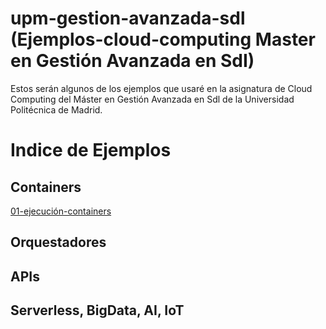 # upm-gestion-avanzada-sdl (Ejemplos-cloud-computing Master en Gestión Avanzada en SdI)

Estos serán algunos de los ejemplos que usaré en la asignatura de Cloud Computing del Máster en Gestión Avanzada en Sdl de la Universidad Politécnica de Madrid.

# Indice de Ejemplos

## Containers

[01-ejecución-containers](Containers/01-ejecución-containers.md)


## Orquestadores

## APIs 

## Serverless, BigData, AI, IoT


